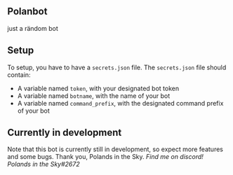 ## Polanbot
just a rändom bot
## Setup
To setup, you have to have a ``secrets.json`` file. The ``secrets.json`` file should contain:
* A variable named ``token``, with your designated bot token
* A variable named ``botname``, with the name of your bot
* A variable named ``command_prefix``, with the designated command prefix of your bot
## Currently in development
Note that this bot is currently still in development, so expect more features and some bugs.
Thank you,
Polands in the Sky.
*Find me on discord! Polands in the Sky#2672*